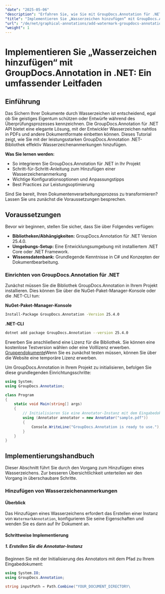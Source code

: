 ```yaml
---
"date": "2025-05-06"
"description": "Erfahren Sie, wie Sie mit GroupDocs.Annotation für .NET Wasserzeichen hinzufügen. Diese Anleitung behandelt die Einrichtung, die schrittweise Implementierung und bewährte Methoden zum Sichern und Branding von Dokumenten."
"title": "Implementieren Sie „Wasserzeichen hinzufügen“ mit GroupDocs.Annotation in .NET – Ein umfassender Leitfaden für Dokumentensicherheit und Branding"
"url": "/de/net/graphical-annotations/add-watermark-groupdocs-annotation-net-guide/"
"weight": 1
---
```


# Implementieren Sie „Wasserzeichen hinzufügen“ mit GroupDocs.Annotation in .NET: Ein umfassender Leitfaden

## Einführung

Das Sichern Ihrer Dokumente durch Wasserzeichen ist entscheidend, egal ob Sie geistiges Eigentum schützen oder Entwürfe während des Überprüfungsprozesses kennzeichnen. Die GroupDocs.Annotation für .NET API bietet eine elegante Lösung, mit der Entwickler Wasserzeichen nahtlos in PDFs und andere Dokumentformate einbetten können. Dieses Tutorial zeigt, wie Sie mit der leistungsstarken GroupDocs.Annotation .NET-Bibliothek effektiv Wasserzeichenanmerkungen hinzufügen.

**Was Sie lernen werden:**
- So integrieren Sie GroupDocs.Annotation für .NET in Ihr Projekt
- Schritt-für-Schritt-Anleitung zum Hinzufügen einer Wasserzeichenanmerkung
- Wichtige Konfigurationsoptionen und Anpassungstipps
- Best Practices zur Leistungsoptimierung

Sind Sie bereit, Ihren Dokumentenverarbeitungsprozess zu transformieren? Lassen Sie uns zunächst die Voraussetzungen besprechen.

## Voraussetzungen

Bevor wir beginnen, stellen Sie sicher, dass Sie über Folgendes verfügen:
- **Bibliotheken/Abhängigkeiten:** GroupDocs.Annotation für .NET Version 25.4.0.
- **Umgebungs-Setup:** Eine Entwicklungsumgebung mit installiertem .NET Core oder .NET Framework.
- **Wissensdatenbank:** Grundlegende Kenntnisse in C# und Konzepten der Dokumentbearbeitung.

### Einrichten von GroupDocs.Annotation für .NET

Zunächst müssen Sie die Bibliothek GroupDocs.Annotation in Ihrem Projekt installieren. Dies können Sie über die NuGet-Paket-Manager-Konsole oder die .NET-CLI tun:

**NuGet-Paket-Manager-Konsole**
```bash
Install-Package GroupDocs.Annotation -Version 25.4.0
```

**\.NET-CLI**
```bash
dotnet add package GroupDocs.Annotation --version 25.4.0
```

Erwerben Sie anschließend eine Lizenz für die Bibliothek. Sie können eine kostenlose Testversion wählen oder eine Volllizenz erwerben. [Gruppendokumente](https://purchase.groupdocs.com/buy)Wenn Sie es zunächst testen müssen, können Sie über die Website eine temporäre Lizenz erwerben.

Um GroupDocs.Annotation in Ihrem Projekt zu initialisieren, befolgen Sie diese grundlegenden Einrichtungsschritte:

```csharp
using System;
using GroupDocs.Annotation;

class Program
{
    static void Main(string[] args)
    {
        // Initialisieren Sie eine Annotator-Instanz mit dem Eingabedokumentpfad.
        using (Annotator annotator = new Annotator("sample.pdf"))
        {
            Console.WriteLine("GroupDocs.Annotation is ready to use.");
        }
    }
}
```

## Implementierungshandbuch

Dieser Abschnitt führt Sie durch den Vorgang zum Hinzufügen eines Wasserzeichens. Zur besseren Übersichtlichkeit unterteilen wir den Vorgang in überschaubare Schritte.

### Hinzufügen von Wasserzeichenanmerkungen

#### Überblick
Das Hinzufügen eines Wasserzeichens erfordert das Erstellen einer Instanz von `WatermarkAnnotation`, konfigurieren Sie seine Eigenschaften und wenden Sie es dann auf Ihr Dokument an.

#### Schrittweise Implementierung

##### 1. Erstellen Sie die Annotator-Instanz
Beginnen Sie mit der Initialisierung des Annotators mit dem Pfad zu Ihrem Eingabedokument:

```csharp
using System.IO;
using GroupDocs.Annotation;

string inputPath = Path.Combine("YOUR_DOCUMENT_DIRECTORY\